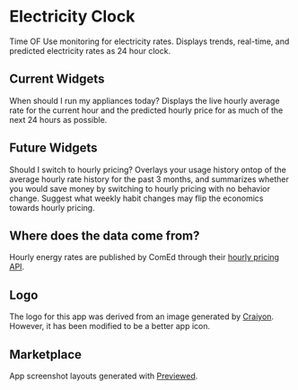 # Electricity Clock

Time OF Use monitoring for electricity rates. Displays trends, real-time, and
predicted electricity rates as 24 hour clock.

## Current Widgets

When should I run my appliances today? Displays the live hourly average rate
for the current hour and the predicted hourly price for as much of the next 24
hours as possible.

## Future Widgets

Should I switch to hourly pricing? Overlays your usage history ontop of the
average hourly rate history for the past 3 months, and summarizes whether you
would save money by switching to hourly pricing with no behavior change.
Suggest what weekly habit changes may flip the economics towards hourly
pricing.

## Where does the data come from?

Hourly energy rates are published by ComEd through their [hourly pricing
API](https://hourlypricing.comed.com/comed-hourly-pricing-apis-terms-of-service/).

## Logo

The logo for this app was derived from an image generated by
[Craiyon](https://www.craiyon.com/terms). However, it has been modified to be a
better app icon.

## Marketplace

App screenshot layouts generated with [Previewed](https://previewed.app/).

